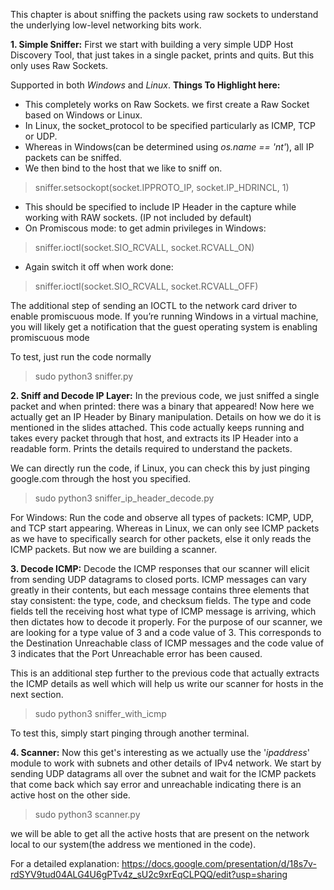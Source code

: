 This chapter is about sniffing the packets using raw sockets to understand the underlying low-level networking bits work. 

**1. Simple Sniffer:**
First we start with building a very simple UDP Host Discovery Tool, that just takes in a single packet, prints and quits. 
But this only uses Raw Sockets. 

Supported in both _Windows_ and _Linux_. 
  **Things To Highlight here:**
-   This completely works on Raw Sockets. we first create a Raw Socket based on Windows or Linux.
-   In Linux, the socket_protocol to be specified particularly as ICMP, TCP or UDP.
-   Whereas in Windows(can be determined using _os.name == 'nt'_), all IP packets can be sniffed.
-   We then bind to the host that we like to sniff on.
>   sniffer.setsockopt(socket.IPPROTO_IP, socket.IP_HDRINCL, 1)
-   This should be specified to include IP Header in the capture while working with RAW sockets. (IP not included by default)
-   On Promiscous mode: to get admin privileges in Windows:
>   sniffer.ioctl(socket.SIO_RCVALL, socket.RCVALL_ON)
-   Again switch it off when work done:
>   sniffer.ioctl(socket.SIO_RCVALL, socket.RCVALL_OFF)

The additional step of sending an IOCTL to the network card driver to enable promiscuous mode. If you’re running Windows in a virtual machine, you will likely get a notification that the guest operating system is enabling promiscuous mode

To test, just run the code normally
> sudo python3 sniffer.py

**2. Sniff and Decode IP Layer:**
In the previous code, we just sniffed a single packet and when printed: there was a binary that appeared!
Now here we actually get an IP Header by Binary manipulation. Details on how we do it is mentioned in the slides attached. 
This code actually keeps running and takes every packet through that host, and extracts its IP Header into a readable form. Prints the details required to understand the packets.

We can directly run the code, if Linux, you can check this by just pinging google.com through the host you specified. 
> sudo python3 sniffer_ip_header_decode.py

For Windows: Run the code and observe all types of packets: ICMP, UDP, and TCP start appearing. Whereas in Linux, we can only see ICMP packets as we have to specifically search for other packets, else it only reads the ICMP packets. But now we are building a scanner.

**3. Decode ICMP:**
Decode the ICMP responses that our scanner will elicit from
sending UDP datagrams to closed ports. ICMP messages can vary greatly in
their contents, but each message contains three elements that stay consistent: the type, code, and checksum fields. The type and code fields tell the
receiving host what type of ICMP message is arriving, which then dictates
how to decode it properly.
For the purpose of our scanner, we are looking for a type value of 3 and
a code value of 3. This corresponds to the Destination Unreachable class of
ICMP messages and the code value of 3 indicates that the Port Unreachable
error has been caused.

This is an additional step further to the previous code that actually extracts the ICMP details as well which will help us write our scanner for hosts in the next section.

> sudo python3 sniffer_with_icmp

To test this, simply start pinging through another terminal.

**4. Scanner:**
Now this get's interesting as we actually use the '_ipaddress_' module to work with subnets and other details of IPv4 network. We start by sending UDP datagrams all over the subnet and wait for the ICMP packets that come back which say error and unreachable indicating there is an active host on the other side. 

> sudo python3 scanner.py

we will be able to get all the active hosts that are present on the network local to our system(the address we mentioned in the code). 

For a detailed explanation: https://docs.google.com/presentation/d/18s7v-rdSYV9tud04ALG4U6gPTv4z_sU2c9xrEqCLPQQ/edit?usp=sharing
